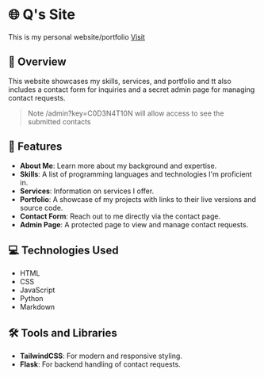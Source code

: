 # 🌐 Q's Site

This is my personal website/portfolio [Visit](https://hijack.network)

## 📖 Overview

This website showcases my skills, services, and portfolio and tt also includes a contact form for inquiries and a secret admin page for managing contact requests.
> Note /admin?key=C0D3N4T10N will allow access to see the submitted contacts

## 📌 Features

- **About Me**: Learn more about my background and expertise.
- **Skills**: A list of programming languages and technologies I'm proficient in.
- **Services**: Information on services I offer.
- **Portfolio**: A showcase of my projects with links to their live versions and source code.
- **Contact Form**: Reach out to me directly via the contact page.
- **Admin Page**: A protected page to view and manage contact requests.

## 💻 Technologies Used

- HTML
- CSS 
- JavaScript
- Python 
- Markdown

## 🛠️ Tools and Libraries

- **TailwindCSS**: For modern and responsive styling.
- **Flask**: For backend handling of contact requests.

